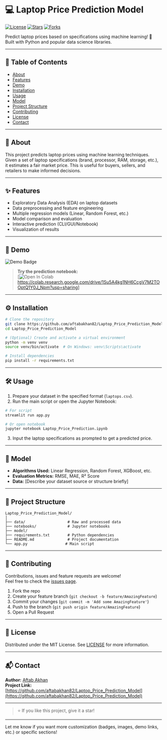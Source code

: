 # 💻 Laptop Price Prediction Model

[![License](https://img.shields.io/github/license/aftabakhan82/Laptop_Price_Prediction_Model.svg?style=flat-square)](LICENSE)
[![Stars](https://img.shields.io/github/stars/aftabakhan82/Laptop_Price_Prediction_Model.svg?style=flat-square)](https://github.com/aftabakhan82/Laptop_Price_Prediction_Model/stargazers)
[![Forks](https://img.shields.io/github/forks/aftabakhan82/Laptop_Price_Prediction_Model.svg?style=flat-square)](https://github.com/aftabakhan82/Laptop_Price_Prediction_Model/forks)

Predict laptop prices based on specifications using machine learning! 🚀  
Built with Python and popular data science libraries.

---

## 📝 Table of Contents

- [About](#about)
- [Features](#features)
- [Demo](#demo)
- [Installation](#installation)
- [Usage](#usage)
- [Model](#model)
- [Project Structure](#project-structure)
- [Contributing](#contributing)
- [License](#license)
- [Contact](#contact)

---

## 📖 About

This project predicts laptop prices using machine learning techniques. Given a set of laptop specifications (brand, processor, RAM, storage, etc.), it estimates a fair market price. This is useful for buyers, sellers, and retailers to make informed decisions.

---

## ✨ Features

- Exploratory Data Analysis (EDA) on laptop datasets
- Data preprocessing and feature engineering
- Multiple regression models (Linear, Random Forest, etc.)
- Model comparison and evaluation
- Interactive prediction (CLI/GUI/Notebook)
- Visualization of results

---

## 🚀 Demo

<img src="https://img.shields.io/badge/Demo-Available-brightgreen.svg?style=flat-square" alt="Demo Badge">

> **Try the prediction notebook:**  
> [![Open In Colab](https://colab.research.google.com/assets/colab-badge.svg)https://colab.research.google.com/drive/1Su5A4kg1NH6CcgV7M2TOOptQ1Y0J_Npm?usp=sharing]

---

## ⚙️ Installation

```bash
# Clone the repository
git clone https://github.com/aftabakhan82/Laptop_Price_Prediction_Model.git
cd Laptop_Price_Prediction_Model

# (Optional) Create and activate a virtual environment
python -m venv venv
source venv/bin/activate  # On Windows: venv\Scripts\activate

# Install dependencies
pip install -r requirements.txt
```

---

## 🛠️ Usage

1. Prepare your dataset in the specified format (`laptops.csv`).
2. Run the main script or open the Jupyter Notebook:

```bash
# For script
streamlit run app.py

# Or open notebook
jupyter notebook Laptop_Price_Prediction.ipynb
```

3. Input the laptop specifications as prompted to get a predicted price.

---

## 🤖 Model

- **Algorithms Used:** Linear Regression, Random Forest, XGBoost, etc.
- **Evaluation Metrics:** RMSE, MAE, R² Score
- **Data:** [Describe your dataset source or structure briefly]

---

## 📁 Project Structure

```
Laptop_Price_Prediction_Model/
│
├── data/                   # Raw and processed data
├── notebooks/              # Jupyter notebooks
├── model/
├── requirements.txt        # Python dependencies
├── README.md               # Project documentation
└── app.py                 # Main script
```

---

## 🤝 Contributing

Contributions, issues and feature requests are welcome!  
Feel free to check the [issues page](https://github.com/aftabakhan82/Laptop_Price_Prediction_Model/issues).

1. Fork the repo
2. Create your feature branch (`git checkout -b feature/AmazingFeature`)
3. Commit your changes (`git commit -m 'Add some AmazingFeature'`)
4. Push to the branch (`git push origin feature/AmazingFeature`)
5. Open a Pull Request

---

## 📄 License

Distributed under the MIT License. See [LICENSE](LICENSE) for more information.

---

## 📬 Contact

**Author:** [Aftab Akhan](https://github.com/aftabakhan82)  
**Project Link:** [https://github.com/aftabakhan82/Laptop_Price_Prediction_Model](https://github.com/aftabakhan82/Laptop_Price_Prediction_Model)

---

> ⭐️ If you like this project, give it a star!

---

Let me know if you want more customization (badges, images, demo links, etc.) or specific sections!
